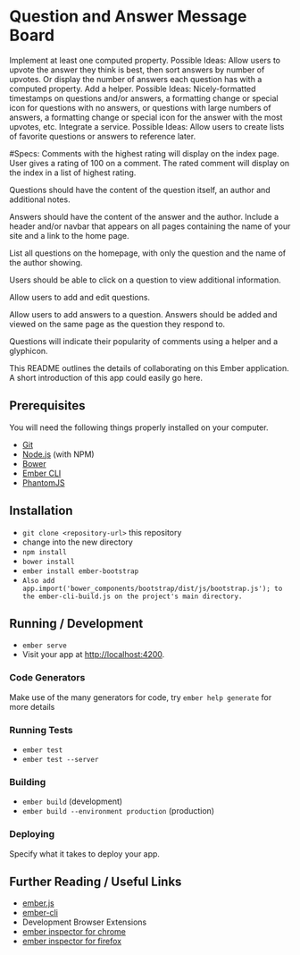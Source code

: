 # Question and Answer Message Board
Implement at least one computed property.
Possible Ideas: Allow users to upvote the answer they think is best, then sort answers by number of upvotes. Or display the number of answers each question has with a computed property.
Add a helper.
Possible Ideas: Nicely-formatted timestamps on questions and/or answers, a formatting change or special icon for questions with no answers, or questions with large numbers of answers, a formatting change or special icon for the answer with the most upvotes, etc.
Integrate a service.
Possible Ideas: Allow users to create lists of favorite questions or answers to reference later.

#Specs:
Comments with the highest rating will display on the index page.
User gives a rating of 100 on a comment.
The rated comment will display on the index in a list of highest rating.

Questions should have the content of the question itself, an author and additional notes.

Answers should have the content of the answer and the author.
Include a header and/or navbar that appears on all pages containing the name of your site and a link to the home page.

List all questions on the homepage, with only the question and the name of the author showing.

Users should be able to click on a question to view additional information.

Allow users to add and edit questions.

Allow users to add answers to a question. Answers should be added and viewed on the same page as the question they respond to.

Questions will indicate their popularity of comments using a helper and a glyphicon.




This README outlines the details of collaborating on this Ember application.
A short introduction of this app could easily go here.

## Prerequisites

You will need the following things properly installed on your computer.

* [Git](http://git-scm.com/)
* [Node.js](http://nodejs.org/) (with NPM)
* [Bower](http://bower.io/)
* [Ember CLI](http://ember-cli.com/)
* [PhantomJS](http://phantomjs.org/)

## Installation

* `git clone <repository-url>` this repository
* change into the new directory
* `npm install`
* `bower install`
* `ember install ember-bootstrap`
* `Also add  app.import('bower_components/bootstrap/dist/js/bootstrap.js'); to the ember-cli-build.js on the project's main directory.`

## Running / Development

* `ember serve`
* Visit your app at [http://localhost:4200](http://localhost:4200).

### Code Generators

Make use of the many generators for code, try `ember help generate` for more details

### Running Tests

* `ember test`
* `ember test --server`

### Building

* `ember build` (development)
* `ember build --environment production` (production)

### Deploying

Specify what it takes to deploy your app.

## Further Reading / Useful Links

* [ember.js](http://emberjs.com/)
* [ember-cli](http://ember-cli.com/)
* Development Browser Extensions
 * [ember inspector for chrome](https://chrome.google.com/webstore/detail/ember-inspector/bmdblncegkenkacieihfhpjfppoconhi)
 * [ember inspector for firefox](https://addons.mozilla.org/en-US/firefox/addon/ember-inspector/)
